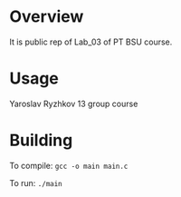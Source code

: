 # Overview

It is public rep of Lab_03 of PT BSU course.

# Usage

Yaroslav Ryzhkov 13 group course

# Building
To compile:
`gcc -o main main.c`

To run: 
`./main`